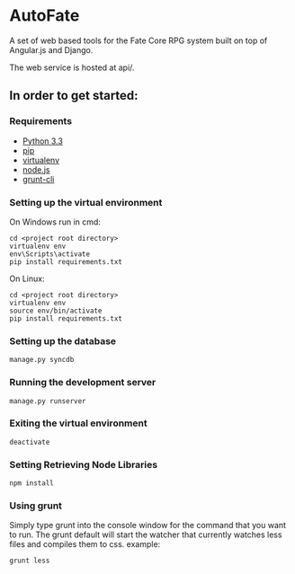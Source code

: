 AutoFate
========

A set of web based tools for the Fate Core RPG system built on top of Angular.js and Django.

The web service is hosted at api/.

In order to get started:
------------------------

### Requirements ###
- [Python 3.3](http://www.python.org/download/)
- [pip](http://www.pip-installer.org/en/latest/installing.html)
- [virtualenv](http://www.virtualenv.org/en/latest/virtualenv.html#installation)
- [node.js](http://nodejs.org/download/)
- [grunt-cli](http://gruntjs.com/getting-started)

### Setting up the virtual environment ###
On Windows run in cmd:

	cd <project root directory>
	virtualenv env
	env\Scripts\activate
	pip install requirements.txt

On Linux:

	cd <project root directory>
	virtualenv env
	source env/bin/activate
	pip install requirements.txt

### Setting up the database ###

	manage.py syncdb

### Running the development server ###

	manage.py runserver

### Exiting the virtual environment ###

	deactivate

### Setting Retrieving Node Libraries ###

    npm install

### Using grunt ###

Simply type grunt <commandName> into the console window for the command that you
want to run.  The grunt default will start the watcher that currently watches
less files and compiles them to css.  example:

    grunt less